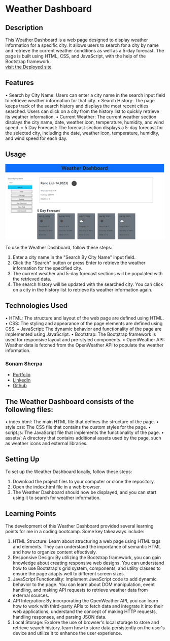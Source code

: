 # Weather Dashboard

## Description

This Weather Dashboard is a web page designed to display weather information for a specific city. It allows users to search for a city by name and retrieve the current weather conditions as well as a 5-day forecast. The page is built using HTML, CSS, and JavaScript, with the help of the Bootstrap framework.
<br>[visit the Deployed site](https://github.com/ssherp/weather-board/)

## Features

•	Search by City Name: Users can enter a city name in the search input field to retrieve weather information for that city.
•	Search History: The page keeps track of the search history and displays the most recent cities searched. Users can click on a city from the history list to quickly retrieve its weather information.
•	Current Weather: The current weather section displays the city name, date, weather icon, temperature, humidity, and wind speed.
•	5 Day Forecast: The forecast section displays a 5-day forecast for the selected city, including the date, weather icon, temperature, humidity, and wind speed for each day.

## Usage

![Calender site screenshot](./assets/images/screenshot-weather-dashboard.png)

To use the Weather Dashboard, follow these steps:
1.	Enter a city name in the "Search By City Name" input field.
2.	Click the "Search" button or press Enter to retrieve the weather information for the specified city.
3.	The current weather and 5-day forecast sections will be populated with the retrieved data.
4.	The search history will be updated with the searched city. You can click on a city in the history list to retrieve its weather information again.

## Technologies Used

•	HTML: The structure and layout of the web page are defined using HTML.
•	CSS: The styling and appearance of the page elements are defined using CSS.
•	JavaScript: The dynamic behavior and functionality of the page are implemented using JavaScript.
•	Bootstrap: The Bootstrap framework is used for responsive layout and pre-styled components.
•	OpenWeather API: Weather data is fetched from the OpenWeather API to populate the weather information.

### Sonam Sherpa 

* [Portfolio](https://ssherp.github.io/portfolio/)
* [LinkedIn](https://www.linkedin.com/in/sonam-sherpa-306559280)
* [Github](https://github.com/ssherp/weather-board/)

## The Weather Dashboard consists of the following files:

•	index.html: The main HTML file that defines the structure of the page.
•	style.css: The CSS file that contains the custom styles for the page.
•	script.js: The JavaScript file that implements the functionality of the page.
•	assets/: A directory that contains additional assets used by the page, such as weather icons and external libraries.

## Setting Up 

To set up the Weather Dashboard locally, follow these steps:
1.	Download the project files to your computer or clone the repository.
2.	Open the index.html file in a web browser.
3.	The Weather Dashboard should now be displayed, and you can start using it to search for weather information.

## Learning Points

The development of this Weather Dashboard provided several learning points for me in a coding bootcamp. Some key takeaways include:
1.	HTML Structure: Learn about structuring a web page using HTML tags and elements. They can understand the importance of semantic HTML and how to organize content effectively.
2.	Responsive Design: By utilizing the Bootstrap framework, you can gain knowledge about creating responsive web designs. You can understand how to use Bootstrap's grid system, components, and utility classes to ensure the page adapts well to different screen sizes.
3.	JavaScript Functionality: Implement JavaScript code to add dynamic behavior to the page. You can learn about DOM manipulation, event handling, and making API requests to retrieve weather data from external sources.
4.	API Integration: By incorporating the OpenWeather API, you can learn how to work with third-party APIs to fetch data and integrate it into their web applications, understand the concept of making HTTP requests, handling responses, and parsing JSON data.
5.	Local Storage: Explore the use of browser's local storage to store and retrieve search history. learn how to store data persistently on the user's device and utilize it to enhance the user experience.

